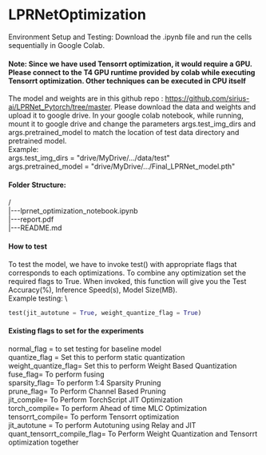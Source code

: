 # LPRNetOptimization
Environment Setup and Testing: Download the .ipynb file and run the cells sequentially in Google Colab.
#### Note: Since we have used Tensorrt optimization, it would require a GPU. Please connect to the T4 GPU runtime provided by colab while executing Tensorrt optimization. Other techniques can be executed in CPU itself
The model and weights are in this github repo : https://github.com/sirius-ai/LPRNet_Pytorch/tree/master. Please download the data and weights and upload it to google drive. In your google colab notebook, while running, mount it to google drive and change the parameters args.test_img_dirs and args.pretrained_model to match the location of test data directory and pretrained model.\
Example: \
args.test_img_dirs = "drive/MyDrive/.../data/test" \
args.pretrained_model = "drive/MyDrive/.../Final_LPRNet_model.pth"

#### Folder Structure:
/\
|---lprnet_optimization_notebook.ipynb \
|---report.pdf\
|---README.md
#### How to test
To test the model, we have to invoke test() with appropriate flags that corresponds to each optimizations. To combine any optimization set the required flags to True. When invoked, this function will give you the Test Accuracy(%), Inference Speed(s), Model Size(MB). \
Example testing: \
```python
test(jit_autotune = True, weight_quantize_flag = True)
```


#### Existing flags to set for the experiments
normal_flag  = to set testing for baseline model \
quantize_flag = Set this to perform static quantization \
weight_quantize_flag= Set this to perform Weight Based Quantization \
fuse_flag= To perform fusing \
sparsity_flag= To perform 1:4 Sparsity Pruning \
prune_flag= To Perform Channel Based Pruning \
jit_compile= To Perform TorchScript JIT Optimization \
torch_compile= To perform Ahead of time MLC Optimization \
tensorrt_compile= To perform Tensorrt optimization \
jit_autotune = To perform Autotuning using Relay and JIT \
quant_tensorrt_compile_flag= To Perform Weight Quantization and Tensorrt optimization together

